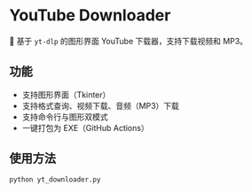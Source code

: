 # YouTube Downloader

🧰 基于 `yt-dlp` 的图形界面 YouTube 下载器，支持下载视频和 MP3。

## 功能
- 支持图形界面（Tkinter）
- 支持格式查询、视频下载、音频（MP3）下载
- 支持命令行与图形双模式
- 一键打包为 EXE（GitHub Actions）

## 使用方法
```bash
python yt_downloader.py
